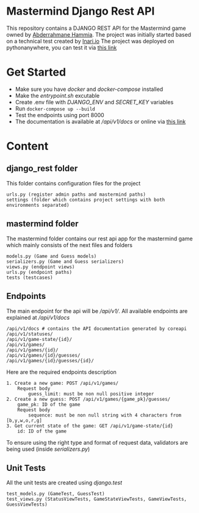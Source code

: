 # Mastermind Django Rest API
This repository contains a DJANGO REST API for the Mastermind game owned by [Abderrahmane Hammia](mailto:fa_hammia@esi.dz). The project was initially started based on a technical test created by [Inari.io](https://www.inari.io/)
The project was deployed on pythonanywhere, you can test it via [this link](https://fahammia.pythonanywhere.com/)
# Get Started
* Make sure you have *docker* and *docker-compose* installed
* Make the *entrypoint.sh* excutable
* Create .env file with *DJANGO_ENV* and *SECRET_KEY* variables
* Run ```docker-compose up --build```
* Test the endpoints using port 8000
* The documentation is available at */api/v1/docs* or online via [this link](https://fahammia.pythonanywhere.com/api/v1/docs/)
# Content
## django_rest folder
This folder contains configuration files for the project
```
urls.py (register admin paths and mastermind paths)
settings (folder which contains project settings with both environments separated)
```
## mastermind folder
The mastermind folder contains our rest api app for the mastermind game which mainly consists of the next files and folders
```
models.py (Game and Guess models)
serializers.py (Game and Guess serializers)
views.py (endpoint views)
urls.py (endpoint paths)
tests (testcases)
```
## Endpoints
The main endpoint for the api will be */api/v1/*. All available endpoints are explained at */api/v1/docs*
```
/api/v1/docs # contains the API documentation generated by coreapi
/api/v1/statuses/
/api/v1/game-state/{id}/
/api/v1/games/
/api/v1/games/{id}/
/api/v1/games/{id}/guesses/
/api/v1/games/{id}/guesses/{id}/
```
Here are the required endpoints description
```
1. Create a new game: POST /api/v1/games/
    Request body
        guess_limit: must be non null positive integer
2. Create a new guess: POST /api/v1/games/{game_pk}/guesses/
    game_pk: ID of the game
    Request body
        sequence: must be non null string with 4 characters from [b,y,w,o,r,g]
3. Get current state of the game: GET /api/v1/game-state/{id}
    id: ID of the game
```
To ensure using the right type and format of request data, validators are being used (inside *serializers.py*)
## Unit Tests
All the unit tests are created using *django.test*
```
test_models.py (GameTest, GuessTest)
test_views.py (StatusViewTests, GameStateViewTests, GameViewTests, GuessViewTests)
```